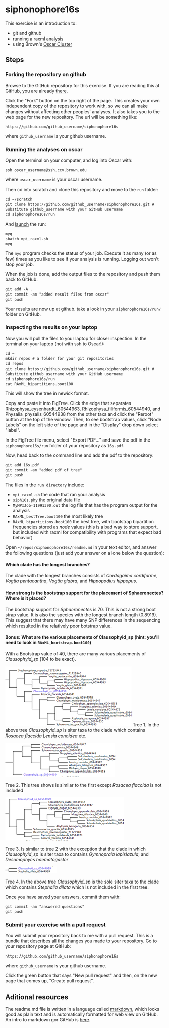 # siphonophore16s

This exercise is an introduction to:

- git and github
- running a raxml analysis
- using Brown's [Oscar Cluster](https://web1.ccv.brown.edu/doc/getting-started.html)


## Steps

### Forking the repository on github

Browse to the GitHub repository for this exercise. If you are reading this at GitHub, you are already [there](https://github.com/Phylogenetics-Brown-BIOL1425/siphonophore16s).

Click the "Fork" button on the top right of the page. This creates your own independent copy of the repository to work with, so we can all make changes without affecting other peoples' analyses. It also takes you to the web page for the new repository. The url will be something like:

    https://github.com/github_username/siphonophore16s

where `github_username` is your github username.

### Running the analyses on oscar

Open the terminal on your computer, and log into Oscar with:

    ssh oscar_username@ssh.ccv.brown.edu

where `oscar_username` is your oscar username.

Then cd into scratch and clone this repository and move to the `run` folder:

    cd ~/scratch
    git clone https://github.com/github_username/siphonophore16s.git # Substitute github_username with your GitHub username
    cd siphonophore16s/run

And [launch](https://web1.ccv.brown.edu/doc/batch-jobs.html) the run:

    myq
    sbatch mpi_raxml.sh
    myq

The `myq` program checks the status of your job. Execute it as many (or as few) times as you like to see if your analysis is running. Logging out won't stop your job.

When the job is done, add the output files to the repository and push them back to GitHub:

    git add -A .
    git commit -am "added result files from oscar"
    git push

Your results are now up at github. take a look in your `siphonophore16s/run/` folder on GitHub.


### Inspecting the results on your laptop

Now you will pull the files to your laptop for closer inspection. In the terminal on your laptop (not with ssh to Oscar!):

	cd ~
	mkdir repos # a folder for your git repositories
	cd repos
    git clone https://github.com/github_username/siphonophore16s.git # Substitute github_username with your GitHub username
    cd siphonophore16s/run
    cat RAxML_bipartitions.boot100

This will show the tree in newick format. 

Copy and paste it into FigTree. Click the edge that separates Rhizophysa_eysenhardti_60544963, Rhizophysa_filiformis_60544940, and Physalia_physalis_60544938 from the other taxa and click the "Reroot" button at the top of the window. Then, to see bootstrap values, click "Node Labels" on the left side of the page and in the "Display" drop down select "label".

In the FigTree file menu, select "Export PDF..." and save the pdf in the `siphonophore16s/run` folder of your repository as `16s.pdf`.

Now, head back to the command line and add the pdf to the repository:

    git add 16s.pdf
    git commit -am "added pdf of tree"
    git push

The files in the `run directory` include:

- `mpi_raxml.sh` the code that ran your analysis
- `siph16s.phy` the original data file
- `MyMPIJob-11991390.out` the log file that has the program output for the analysis
- `RAxML_bestTree.boot100` the most likely tree
- `RAxML_bipartitions.boot100` the best tree, with bootstrap bipartition frequencies stored as *node* values (this is a bad way to store support, but included with raxml for compatibility with programs that expect bad behavior)



Open `~/repos/siphonophore16s/readme.md` in your text editor, and answer the following questions (just add your answer on a lone below the question):

#### Which clade has the longest branches?
The clade with the longest branches consists of *Cordagaima cordiforme*, *Vogtia pentacantha*, *Vogtia glabra*, and *Hippopodius hippopus*.


#### How strong is the bootstrap support for the placement of Sphaeronectes? Where is it placed?
The bootstrap support for *Sphaeronectes* is 70. This is not a strong boot strap value. It is also the species with the longest branch length (0.8919). This suggest that there may have many SNP differences in the sequencing which resulted in the relatively poor botstrap value.

#### Bonus: What are the various placements of Clausophyid_sp (hint: you'll need to look in `RAxML_bootstrap.boot100`)

With a Bootstrap value of 40, there are many various placements of *Clausophyid_sp* (104 to be exact).

![alt text](https://raw.githubusercontent.com/Biancabrown/siphonophore16s/master/1.png)
Tree 1. In the above tree *Clausophyid_sp* is siter taxa to the clade which contains *Rosacea flaccida* *Lensia conoidea* etc. 

![alt text](https://raw.githubusercontent.com/Biancabrown/siphonophore16s/master/4.png)

Tree 2. This tree shows is similar to the first except *Rosacea flaccida* is not included


![alt text](https://raw.githubusercontent.com/Biancabrown/siphonophore16s/master/5.png)

Tree 3. Is similar to tree 2 with the exception that the clade in which *Clausophyid_sp* is siter taxa to contains *Gymnopraia lapislazula*, and *Desomophyes haematogaster*


![alt text](https://raw.githubusercontent.com/Biancabrown/siphonophore16s/master/3.png)

Tree 4. In the above tree *Clausophyid_sp* is the sole siter taxa to the clade which contains *Stephalia dilata* which is not included in the first tree. 






Once you have saved your answers, commit them with:

    git commit -am "answered questions"
    git push


### Submit your exercise with a pull request

You will submit your repository back to me with a pull request. This is a bundle that describes all the changes you made to your repository. Go to your repository page at GitHub:

    https://github.com/github_username/siphonophore16s

where `github_username` is your github username.

Click the green button that says "New pull request" and then, on the new page that comes up, "Create pull request".

## Aditional resources

The readme.md file is written in a language called [markdown](https://daringfireball.net/projects/markdown/syntax), which looks good as plain text and is automatically formatted for web view on GitHub. An intro to markdown gor GitHub is [here](https://guides.github.com/features/mastering-markdown/).
